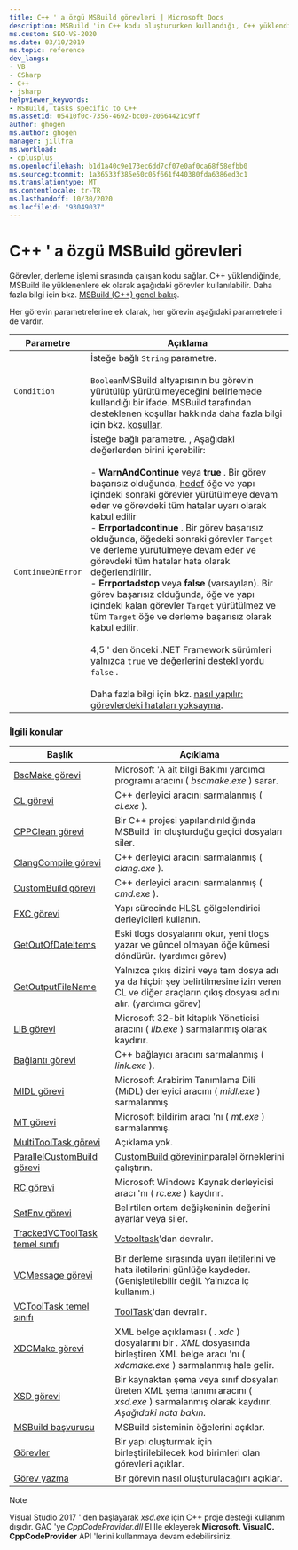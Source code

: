 ```yaml
---
title: C++ ' a özgü MSBuild görevleri | Microsoft Docs
description: MSBuild 'in C++ kodu oluştururken kullandığı, C++ yüklendiğinde kullanılabilen MSBuild görevleri bölümüne bakın.
ms.custom: SEO-VS-2020
ms.date: 03/10/2019
ms.topic: reference
dev_langs:
- VB
- CSharp
- C++
- jsharp
helpviewer_keywords:
- MSBuild, tasks specific to C++
ms.assetid: 05410f0c-7356-4692-bc00-20664421c9ff
author: ghogen
ms.author: ghogen
manager: jillfra
ms.workload:
- cplusplus
ms.openlocfilehash: b1d1a40c9e173ec6dd7cf07e0af0ca68f58efbb0
ms.sourcegitcommit: 1a36533f385e50c05f661f440380fda6386ed3c1
ms.translationtype: MT
ms.contentlocale: tr-TR
ms.lasthandoff: 10/30/2020
ms.locfileid: "93049037"
---
```

# <a name="msbuild-tasks-specific-to-c"></a>C++ ' a özgü MSBuild görevleri

Görevler, derleme işlemi sırasında çalışan kodu sağlar. C++ yüklendiğinde, MSBuild ile yüklenenlere ek olarak aşağıdaki görevler kullanılabilir. Daha fazla bilgi için bkz. [MSBuild (C++) genel bakış](/cpp/build/msbuild-visual-cpp-overview).

 Her görevin parametrelerine ek olarak, her görevin aşağıdaki parametreleri de vardır.

| Parametre | Açıklama |
|-------------------| - |
| `Condition` | İsteğe bağlı `String` parametre.<br /><br /> `Boolean`MSBuild altyapısının bu görevin yürütülüp yürütülmeyeceğini belirlemede kullandığı bir ifade. MSBuild tarafından desteklenen koşullar hakkında daha fazla bilgi için bkz. [koşullar](../msbuild/msbuild-conditions.md). |
| `ContinueOnError` | İsteğe bağlı parametre. , Aşağıdaki değerlerden birini içerebilir:<br /><br /> -   **WarnAndContinue** veya **true** . Bir görev başarısız olduğunda, [hedef](../msbuild/target-element-msbuild.md) öğe ve yapı içindeki sonraki görevler yürütülmeye devam eder ve görevdeki tüm hatalar uyarı olarak kabul edilir<br />-   **Errportadcontinue** . Bir görev başarısız olduğunda, öğedeki sonraki görevler `Target` ve derleme yürütülmeye devam eder ve görevdeki tüm hatalar hata olarak değerlendirilir.<br />-   **Errportadstop** veya **false** (varsayılan). Bir görev başarısız olduğunda, öğe ve yapı içindeki kalan görevler `Target` yürütülmez ve tüm `Target` öğe ve derleme başarısız olarak kabul edilir.<br /><br /> 4,5 ' den önceki .NET Framework sürümleri yalnızca `true` ve değerlerini destekliyordu `false` .<br /><br /> Daha fazla bilgi için bkz. [nasıl yapılır: görevlerdeki hataları yoksayma](../msbuild/how-to-ignore-errors-in-tasks.md). |

### <a name="related-topics"></a>İlgili konular

|Başlık|Açıklama|
|-----------|-----------------|
|[BscMake görevi](../msbuild/bscmake-task.md)|Microsoft 'A ait bilgi Bakımı yardımcı programı aracını ( *bscmake.exe* ) sarar.|
|[CL görevi](../msbuild/cl-task.md)|C++ derleyici aracını sarmalanmış ( *cl.exe* ).|
|[CPPClean görevi](../msbuild/cppclean-task.md)|Bir C++ projesi yapılandırıldığında MSBuild 'in oluşturduğu geçici dosyaları siler.|
|[ClangCompile görevi](../msbuild/clangcompile-task.md)|C++ derleyici aracını sarmalanmış ( *clang.exe* ).|
|[CustomBuild görevi](../msbuild/custombuild-task.md)|C++ derleyici aracını sarmalanmış ( *cmd.exe* ).|
|[FXC görevi](../msbuild/fxc-task.md)|Yapı sürecinde HLSL gölgelendirici derleyicileri kullanın.|
|[GetOutOfDateItems](../msbuild/getoutofdateitems-task.md)|Eski tlogs dosyalarını okur, yeni tlogs yazar ve güncel olmayan öğe kümesi döndürür. (yardımcı görev)|
|[GetOutputFileName](../msbuild/getoutputfilename-task.md)|Yalnızca çıkış dizini veya tam dosya adı ya da hiçbir şey belirtilmesine izin veren CL ve diğer araçların çıkış dosyası adını alır. (yardımcı görev)|
|[LIB görevi](../msbuild/lib-task.md)|Microsoft 32-bit kitaplık Yöneticisi aracını ( *lib.exe* ) sarmalanmış olarak kaydırır.|
|[Bağlantı görevi](../msbuild/link-task.md)|C++ bağlayıcı aracını sarmalanmış ( *link.exe* ).|
|[MIDL görevi](../msbuild/midl-task.md)|Microsoft Arabirim Tanımlama Dili (MıDL) derleyici aracını ( *midl.exe* ) sarmalanmış.|
|[MT görevi](../msbuild/mt-task.md)|Microsoft bildirim aracı 'nı ( *mt.exe* ) sarmalanmış.|
|[MultiToolTask görevi](../msbuild/multitooltask-task.md)|Açıklama yok.|
|[ParallelCustomBuild görevi](../msbuild/parallelcustombuild-task.md)|[CustomBuild görevinin](../msbuild/custombuild-task.md)paralel örneklerini çalıştırın.|
|[RC görevi](../msbuild/rc-task.md)|Microsoft Windows Kaynak derleyicisi aracı 'nı ( *rc.exe* ) kaydırır.|
|[SetEnv görevi](../msbuild/setenv-task.md)|Belirtilen ortam değişkeninin değerini ayarlar veya siler.|
|[TrackedVCToolTask temel sınıfı](../msbuild/trackedvctooltask-base-class.md)|[Vctooltask](../msbuild/vctooltask-base-class.md)'dan devralır.|
|[VCMessage görevi](../msbuild/vcmessage-task.md)|Bir derleme sırasında uyarı iletilerini ve hata iletilerini günlüğe kaydeder. (Genişletilebilir değil. Yalnızca iç kullanım.)|
|[VCToolTask temel sınıfı](../msbuild/vctooltask-base-class.md)|[ToolTask](/dotnet/api/microsoft.build.utilities.tooltask)'dan devralır.|
|[XDCMake görevi](../msbuild/xdcmake-task.md)|XML belge açıklaması ( *. xdc* ) dosyalarını bir *. XML* dosyasında birleştiren XML belge aracı 'nı ( *xdcmake.exe* ) sarmalanmış hale gelir.|
|[XSD görevi](../msbuild/xsd-task.md)|Bir kaynaktan şema veya sınıf dosyaları üreten XML şema tanımı aracını ( *xsd.exe* ) sarmalanmış olarak kaydırır. *Aşağıdaki nota bakın.*|
|[MSBuild başvurusu](../msbuild/msbuild-reference.md)|MSBuild sisteminin öğelerini açıklar.|
|[Görevler](../msbuild/msbuild-tasks.md)|Bir yapı oluşturmak için birleştirilebilecek kod birimleri olan görevleri açıklar.|
|[Görev yazma](../msbuild/task-writing.md)|Bir görevin nasıl oluşturulacağını açıklar.|

> [!NOTE]
> Visual Studio 2017 ' den başlayarak *xsd.exe* için C++ proje desteği kullanım dışıdır. GAC 'ye *CppCodeProvider.dll* El Ile ekleyerek **Microsoft. VisualC. CppCodeProvider** API 'lerini kullanmaya devam edebilirsiniz.
